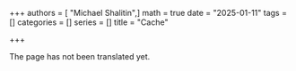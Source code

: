 +++
authors = [ "Michael Shalitin",]
math = true
date = "2025-01-11"
tags = []
categories = []
series = []
title = "Cache"

+++

The page has not been translated yet.